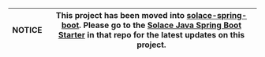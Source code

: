 | NOTICE | This project has been moved into [solace-spring-boot](https://github.com/SolaceProducts/solace-spring-boot). Please go to the [Solace Java Spring Boot Starter](https://github.com/SolaceProducts/solace-spring-boot/tree/master/solace-spring-boot-starters/solace-java-spring-boot-starter) in that repo for the latest updates on this project. |
| --- | --- |

